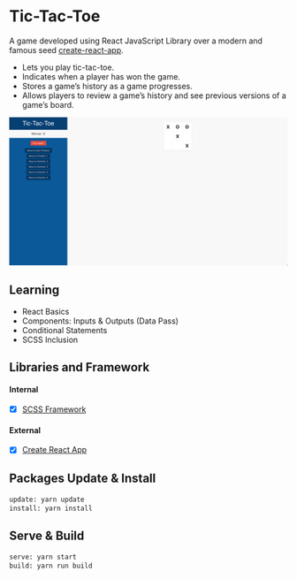# Tic-Tac-Toe
A game developed using React JavaScript Library over a modern and famous seed [create-react-app](https://github.com/facebook/create-react-app).

- Lets you play tic-tac-toe.
- Indicates when a player has won the game.
- Stores a game’s history as a game progresses.
- Allows players to review a game’s history and see previous versions of a game’s board.

![Alt text](preview.png?raw=true "tic-tac-toe")


## Learning
- React Basics
- Components: Inputs & Outputs (Data Pass)
- Conditional Statements
- SCSS Inclusion


## Libraries and Framework
#### Internal
- [X] [SCSS Framework](https://github.com/imransilvake/SCSS-Framework)

#### External 
- [X] [Create React App](https://github.com/facebook/create-react-app)


## Packages Update & Install
```
update: yarn update
install: yarn install
```


## Serve & Build
```
serve: yarn start
build: yarn run build
```
